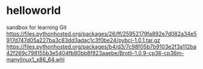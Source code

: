 # helloworld
sandbox for learning Git
https://files.pythonhosted.org/packages/26/ff/25952179fa892e7d082a34e5917d747d05a227ba3c83dd3adac1c3f0be24/pybcj-1.0.1.tar.gz
https://files.pythonhosted.org/packages/b4/d3/7c98f05b7b9103e2f3a112ba42f269c798155b3e5404fb80bb8f823aaebe/Brotli-1.0.9-cp36-cp36m-manylinux1_x86_64.whl
